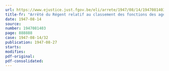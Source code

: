 ```yaml
---
url: https://www.ejustice.just.fgov.be/eli/arrete/1947/08/14/1947081403/justel
title-fr: "Arrêté du Régent relatif au classement des fonctions des agents de l'Etat en catégories"
date: 1947-08-14
source:
number: 1947081403
page: 888888
case: 1947-08-14/32
publication: 1947-08-27
starts:
modifies:
pdf-original:
pdf-consolidated:
---
```



